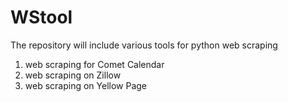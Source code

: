 # WStool

The repository will include various tools for python web scraping

1. web scraping for Comet Calendar
2. web scraping on Zillow
3. web scraping on Yellow Page

